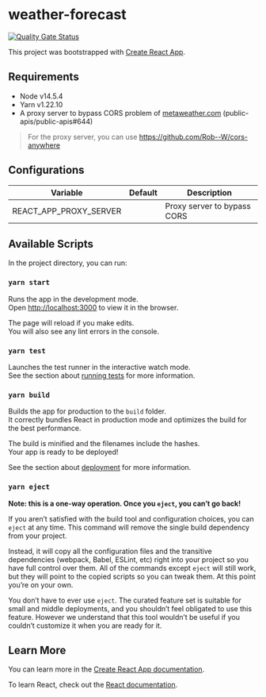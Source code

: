 # weather-forecast

[![Quality Gate Status](https://sonarcloud.io/api/project_badges/measure?project=hckhanh_weather-forecast&metric=alert_status)](https://sonarcloud.io/dashboard?id=hckhanh_weather-forecast)

This project was bootstrapped with [Create React App](https://github.com/facebook/create-react-app).

## Requirements

- Node v14.5.4
- Yarn v1.22.10
- A proxy server to bypass CORS problem of [metaweather.com](https://www.metaweather.com/api/) (public-apis/public-apis#644)

> For the proxy server, you can use https://github.com/Rob--W/cors-anywhere

## Configurations

| Variable               | Default | Description                 |
| ---------------------- | :-----: | --------------------------- |
| REACT_APP_PROXY_SERVER |         | Proxy server to bypass CORS |

## Available Scripts

In the project directory, you can run:

### `yarn start`

Runs the app in the development mode.\
Open [http://localhost:3000](http://localhost:3000) to view it in the browser.

The page will reload if you make edits.\
You will also see any lint errors in the console.

### `yarn test`

Launches the test runner in the interactive watch mode.\
See the section about [running tests](https://facebook.github.io/create-react-app/docs/running-tests) for more information.

### `yarn build`

Builds the app for production to the `build` folder.\
It correctly bundles React in production mode and optimizes the build for the best performance.

The build is minified and the filenames include the hashes.\
Your app is ready to be deployed!

See the section about [deployment](https://facebook.github.io/create-react-app/docs/deployment) for more information.

### `yarn eject`

**Note: this is a one-way operation. Once you `eject`, you can’t go back!**

If you aren’t satisfied with the build tool and configuration choices, you can `eject` at any time. This command will remove the single build dependency from your project.

Instead, it will copy all the configuration files and the transitive dependencies (webpack, Babel, ESLint, etc) right into your project so you have full control over them. All of the commands except `eject` will still work, but they will point to the copied scripts so you can tweak them. At this point you’re on your own.

You don’t have to ever use `eject`. The curated feature set is suitable for small and middle deployments, and you shouldn’t feel obligated to use this feature. However we understand that this tool wouldn’t be useful if you couldn’t customize it when you are ready for it.

## Learn More

You can learn more in the [Create React App documentation](https://facebook.github.io/create-react-app/docs/getting-started).

To learn React, check out the [React documentation](https://reactjs.org/).
